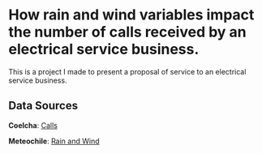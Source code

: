 # How rain and wind variables impact the number of calls received by an electrical service business.

This is a project I made to present a proposal of service to an electrical service business.

## Data Sources

**Coelcha**: [Calls](https://www.coelcha.cl/calidad_comercial.php)

**Meteochile**: [Rain and Wind](https://climatologia.meteochile.gob.cl/)
